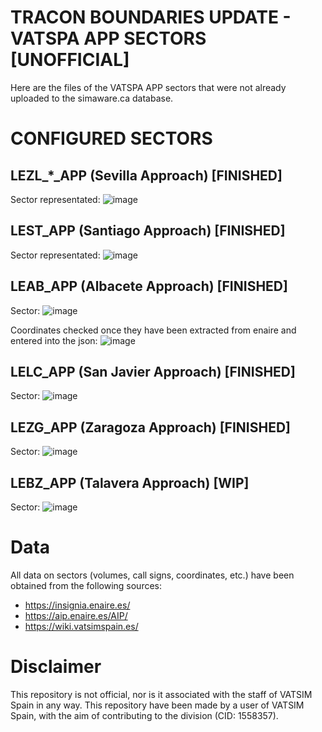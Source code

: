 # TRACON BOUNDARIES UPDATE - VATSPA APP SECTORS [UNOFFICIAL]
Here are the files of the VATSPA APP sectors that were not already uploaded to the simaware.ca database.

# CONFIGURED SECTORS
## LEZL_*_APP (Sevilla Approach) [FINISHED]

Sector representated:
![image](https://user-images.githubusercontent.com/115694318/233064619-cb3a3fbf-c62c-4d2d-9c34-d1d241792c34.png)

## LEST_APP (Santiago Approach) [FINISHED]

Sector representated:
![image](https://user-images.githubusercontent.com/115694318/233168751-8641a727-2d17-4f1f-96a7-c89414ffe8ee.png)

## LEAB_APP (Albacete Approach) [FINISHED]

Sector: 
![image](https://user-images.githubusercontent.com/115694318/233068282-eb4bfef3-be97-4230-ab41-7bd49b7d2e23.png)

Coordinates checked once they have been extracted from enaire and entered into the json:
![image](https://user-images.githubusercontent.com/115694318/233199063-5ae1c43d-f52c-4a1f-8cc6-ca44024c0132.png)

## LELC_APP (San Javier Approach) [FINISHED]

Sector:
![image](https://user-images.githubusercontent.com/115694318/233168603-e7689555-c65d-4842-8730-53dab6d52697.png)

## LEZG_APP (Zaragoza Approach) [FINISHED]

Sector:
![image](https://user-images.githubusercontent.com/115694318/233182465-39cb473b-83da-4ba2-9caa-1b326ffc2452.png)

## LEBZ_APP (Talavera Approach) [WIP]

Sector:
![image](https://user-images.githubusercontent.com/115694318/233347235-ae458fef-340c-4936-ab2b-a0adb2a7f753.png)




# Data
All data on sectors (volumes, call signs, coordinates, etc.) have been obtained from the following sources:
- https://insignia.enaire.es/ 
- https://aip.enaire.es/AIP/
- https://wiki.vatsimspain.es/

# Disclaimer
This repository is not official, nor is it associated with the staff of VATSIM Spain in any way. This repository have been made by a user of VATSIM Spain, with the aim of contributing to the division (CID: 1558357).





